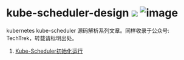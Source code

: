 # kube-scheduler-design ![](https://visitor-badge.glitch.me/badge?page_id=kerthcet.kube-scheduler-design) ![image](https://github.com/kerthcet/KubernetesSchedulingDesign/blob/main/snapshots/wechat.jpeg)

kubernetes kube-scheduler 源码解析系列文章。同样收录于公众号: TechTrek，转载请标明出处。

1. [Kube-Scheduler初始化运行](https://github.com/kerthcet/KubernetesSchedulingDesign/blob/main/RunCommand.md)
